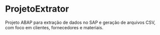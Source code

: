 # ProjetoExtrator
Projeto ABAP para extração de dados no SAP e geração de arquivos CSV, com foco em clientes, fornecedores e materiais.
